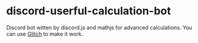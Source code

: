 # discord-userful-calculation-bot
Discord bot witten by discord.js and mathjs for advanced calculations. You can use [Glitch](https://glitch.com/) to make it work.
